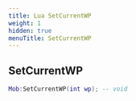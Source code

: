 ```yaml
---
title: Lua SetCurrentWP
weight: 1
hidden: true
menuTitle: SetCurrentWP
---
```

## SetCurrentWP
```lua
Mob:SetCurrentWP(int wp); -- void
```
